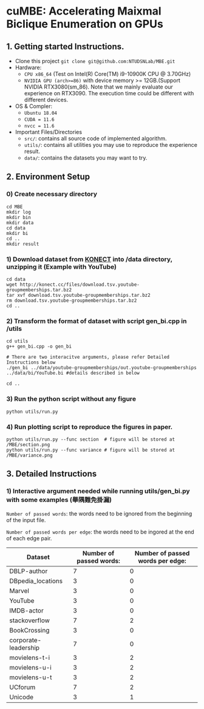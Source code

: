 # cuMBE: Accelerating Maixmal Biclique Enumeration on GPUs

## 1. Getting started Instructions.
- Clone this project
`git clone git@github.com:NTUDSNLab/MBE.git`
- Hardware:
    - `CPU x86_64` (Test on Intel(R) Core(TM) i9-10900K CPU @ 3.70GHz)
    - `NVIDIA GPU (arch>=86)` with device memory >= 12GB.(Support NVIDIA RTX3080(sm_86). Note that we mainly evaluate our experience on RTX3090. The execution time could be different with different devices.
- OS & Compler:
    - `Ubuntu 18.04`
    - `CUDA = 11.6`
    - `nvcc = 11.6` 
- Important Files/Directories
    - `src/`: contains all source code of implemented algorithm.
    - `utils/`: contains all utilities you may use to reproduce the experience result.
    - `data/`: contains the datasets you may want to try.


## 2. Environment Setup

### 0) Create necessary directory
```
cd MBE
mkdir log
mkdir bin
mkdir data
cd data
mkdir bi
cd ..
mkdir result
```

### 1) Download dataset from [KONECT](http://konect.cc/) into /data directory, unzipping it (Example with YouTube)
```
cd data
wget http://konect.cc/files/download.tsv.youtube-groupmemberships.tar.bz2
tar xvf download.tsv.youtube-groupmemberships.tar.bz2
rm download.tsv.youtube-groupmemberships.tar.bz2
cd ..
```

### 2) Transform the format of dataset with script gen_bi.cpp in /utils
```
cd utils
g++ gen_bi.cpp -o gen_bi

# There are two interacitve arguments, please refer Detailed Instructions below 
./gen_bi ../data/youtube-groupmemberships/out.youtube-groupmemberships ../data/bi/YouTube.bi #details described in below

cd ..
```

### 3) Run the python script without any figure
```
python utils/run.py
```

### 4) Run plotting script to reproduce the figures in paper.
```
python utils/run.py --func section  # figure will be stored at /MBE/section.png
python utils/run.py --func variance # figure will be stored at /MBE/variance.png
```


## 3. Detailed Instructions

### 1) Interactive argument needed while running utils/gen_bi.py with some examples (舉隅難免掛漏)

`Number of passed words`: the words need to be ignored from the beginning of the input file.

`Number of passed words per edge`: the words need to be ingored at the end of each edge pair.

| Dataset              | Number of passed words: | Number of passed words per edge: |
|----------------------|-------------------------|----------------------------------|
| DBLP-author          | 7                       | 0                                |
| DBpedia_locations    | 3                       | 0                                |
| Marvel               | 3                       | 0                                |
| YouTube              | 3                       | 0                                |
| IMDB-actor           | 3                       | 0                                |
| stackoverflow        | 7                       | 2                                |
| BookCrossing         | 3                       | 0                                |
| corporate-leadership | 7                       | 0                                |
| movielens-t-i        | 3                       | 2                                |
| movielens-u-i        | 3                       | 2                                |
| movielens-u-t        | 3                       | 2                                |
| UCforum              | 7                       | 2                                |
| Unicode              | 3                       | 1                                |
